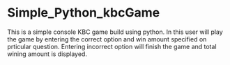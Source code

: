 # Simple_Python_kbcGame
This is a simple console KBC game build using python.
In this user will play the game by entering the correct option and win amount specified on prticular question.
Entering incorrect option will finish the game and total wining amount is displayed.

